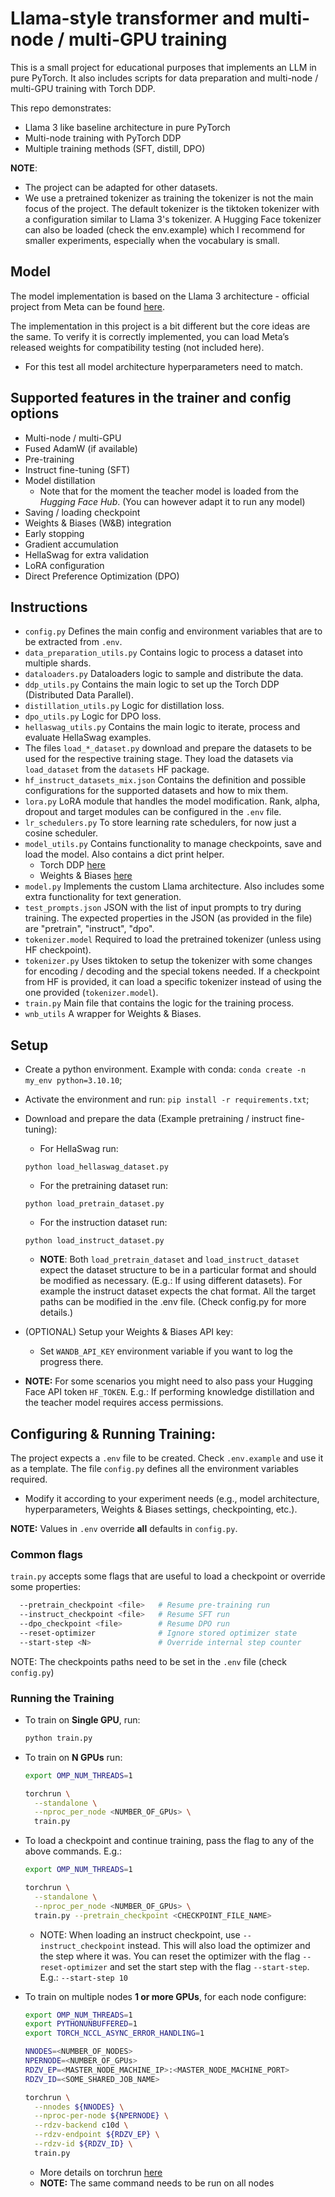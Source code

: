 # Llama-style transformer and multi-node / multi-GPU training

This is a small project for educational purposes that implements an LLM in pure PyTorch. It also includes scripts for data preparation and multi-node / multi-GPU training with Torch DDP.

This repo demonstrates:
- Llama 3 like baseline architecture in pure PyTorch
- Multi-node training with PyTorch DDP
- Multiple training methods (SFT, distill, DPO)

**NOTE**: 
- The project can be adapted for other datasets.
- We use a pretrained tokenizer as training the tokenizer is not the main focus of the project. The default tokenizer is the tiktoken tokenizer with a configuration similar to Llama 3's tokenizer. A Hugging Face tokenizer can also be loaded (check the env.example) which I recommend for smaller experiments, especially when the vocabulary is small.

## Model
The model implementation is based on the Llama 3 architecture - official project from Meta can be found [here](https://github.com/meta-llama/llama3).

The implementation in this project is a bit different but the core ideas are the same. To verify it is correctly implemented, you can load Meta’s released weights for compatibility testing (not included here).
- For this test all model architecture hyperparameters need to match.

## Supported features in the trainer and config options
- Multi-node / multi-GPU
- Fused AdamW (if available)
- Pre-training
- Instruct fine-tuning (SFT)
- Model distillation
  - Note that for the moment the teacher model is loaded from the *Hugging Face Hub*. (You can however adapt it to run any model) 
- Saving / loading checkpoint
- Weights & Biases (W&B) integration
- Early stopping
- Gradient accumulation
- HellaSwag for extra validation
- LoRA configuration
- Direct Preference Optimization (DPO)

## Instructions
- `config.py` Defines the main config and environment variables that are to be extracted from `.env`.
- `data_preparation_utils.py` Contains logic to process a dataset into multiple shards.
- `dataloaders.py` Dataloaders logic to sample and distribute the data.
- `ddp_utils.py` Contains the main logic to set up the Torch DDP (Distributed Data Parallel).
- `distillation_utils.py` Logic for distillation loss.
- `dpo_utils.py` Logic for DPO loss.
- `hellaswag_utils.py` Contains the main logic to iterate, process and evaluate HellaSwag examples.
- The files `load_*_dataset.py` download and prepare the datasets to be used for the respective training stage. They load the datasets via `load_dataset` from the `datasets` HF package.
- `hf_instruct_datasets_mix.json` Contains the definition and possible configurations for the supported datasets and how to mix them.
- `lora.py` LoRA module that handles the model modification. Rank, alpha, dropout and target modules can be configured in the `.env` file.
- `lr_schedulers.py` To store learning rate schedulers, for now just a cosine scheduler.
- `model_utils.py` Contains functionality to manage checkpoints, save and load the model. Also contains a dict print helper.
  - Torch DDP [here](https://pytorch.org/tutorials/intermediate/ddp_tutorial.html)
  - Weights & Biases [here](https://wandb.ai/site/)
- `model.py` Implements the custom Llama architecture. Also includes some extra functionality for text generation.
- `test_prompts.json` JSON with the list of input prompts to try during training. The expected properties in the JSON (as provided in the file) are "pretrain", "instruct", "dpo".
- `tokenizer.model` Required to load the pretrained tokenizer (unless using HF checkpoint).
- `tokenizer.py` Uses tiktoken to setup the tokenizer with some changes for encoding / decoding and the special tokens needed. If a checkpoint from HF is provided, it can load a specific tokenizer instead of using the one provided (`tokenizer.model`).
- `train.py` Main file that contains the logic for the training process.
- `wnb_utils` A wrapper for Weights & Biases.

## Setup
- Create a python environment. Example with conda: `conda create -n my_env python=3.10.10`;
- Activate the environment and run: `pip install -r requirements.txt`;
- Download and prepare the data (Example pretraining / instruct fine-tuning):
  - For HellaSwag run:
  ```
  python load_hellaswag_dataset.py
  ```
  - For the pretraining dataset run: 
  ```
  python load_pretrain_dataset.py
  ```
  - For the instruction dataset run: 
  ```
  python load_instruct_dataset.py
  ```
    - **NOTE**: Both `load_pretrain_dataset` and `load_instruct_dataset` expect the dataset structure to be in a particular format and should be modified as necessary. (E.g.: If using different datasets). For example the instruct dataset expects the chat format.
    All the target paths can be modified in the .env file. (Check config.py for more details.)
  
- (OPTIONAL) Setup your Weights & Biases API key:
  - Set `WANDB_API_KEY` environment variable if you want to log the progress there.

- **NOTE:** For some scenarios you might need to also pass your Hugging Face API token `HF_TOKEN`. E.g.: If performing knowledge distillation and the teacher model requires access permissions.

## Configuring & Running Training:
The project expects a `.env` file to be created. Check `.env.example` and use it as a template.
The file `config.py` defines all the environment variables required.
- Modify it according to your experiment needs (e.g., model architecture, hyperparameters, Weights & Biases settings, checkpointing, etc.).

**NOTE:** Values in `.env` override **all** defaults in `config.py`.

### Common flags
`train.py` accepts some flags that are useful to load a checkpoint or override some properties:

```bash
  --pretrain_checkpoint <file>   # Resume pre-training run
  --instruct_checkpoint <file>   # Resume SFT run
  --dpo_checkpoint <file>        # Resume DPO run
  --reset-optimizer              # Ignore stored optimizer state
  --start-step <N>               # Override internal step counter
```
  NOTE: The checkpoints paths need to be set in the `.env` file (check `config.py`)

### Running the Training
- To train on **Single GPU**, run:
    ```bash
    python train.py
    ```

- To train on **N GPUs** run:
    ```bash
    export OMP_NUM_THREADS=1

    torchrun \
      --standalone \
      --nproc_per_node <NUMBER_OF_GPUs> \
      train.py
    ```

- To load a checkpoint and continue training, pass the flag to any of the above commands. E.g.:
    ```bash
    export OMP_NUM_THREADS=1

    torchrun \
      --standalone \
      --nproc_per_node <NUMBER_OF_GPUs> \
      train.py --pretrain_checkpoint <CHECKPOINT_FILE_NAME>
    ```
    - NOTE: When loading an instruct checkpoint, use `--instruct_checkpoint` instead. This will also load the optimizer and the step where it was. You can reset the optimizer with the flag `--reset-optimizer` and set the start step with the flag `--start-step`. E.g.: `--start-step 10`

- To train on multiple nodes **1 or more GPUs**, for each node configure:
    ```bash
    export OMP_NUM_THREADS=1
    export PYTHONUNBUFFERED=1
    export TORCH_NCCL_ASYNC_ERROR_HANDLING=1

    NNODES=<NUMBER_OF_NODES>
    NPERNODE=<NUMBER_OF_GPUs>
    RDZV_EP=<MASTER_NODE_MACHINE_IP>:<MASTER_NODE_MACHINE_PORT>
    RDZV_ID=<SOME_SHARED_JOB_NAME>

    torchrun \
      --nnodes ${NNODES} \
      --nproc-per-node ${NPERNODE} \
      --rdzv-backend c10d \
      --rdzv-endpoint ${RDZV_EP} \
      --rdzv-id ${RDZV_ID} \
      train.py
    ```
    - More details on torchrun [here](https://pytorch.org/docs/stable/elastic/run.html)
    - **NOTE:** The same command needs to be run on all nodes
